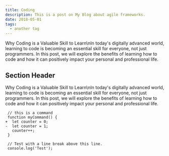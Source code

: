 ```yaml
---
title: Coding
description: This is a post on My Blog about agile frameworks.
date: 2018-05-01
tags:
  - another tag
---
```

Why Coding is a Valuable Skill to Learn\nIn today's digitally advanced world, learning to code is becoming an essential skill for everyone, not just programmers. In this post, we will explore the benefits of learning how to code and how it can positively impact your personal and professional life.



## Section Header

Why Coding is a Valuable Skill to Learn\nIn today's digitally advanced world, learning to code is becoming an essential skill for everyone, not just programmers. In this post, we will explore the benefits of learning how to code and how it can positively impact your personal and professional life.

```diff-js
 // this is a command
 function myCommand() {
+  let counter = 0;
-  let counter = 1;
   counter++;
 }

 // Test with a line break above this line.
 console.log('Test');
```
